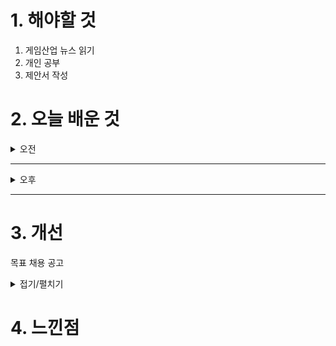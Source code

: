 
# 1. 해야할 것

1. 게임산업 뉴스 읽기 
2. 개인 공부  
3. 제안서 작성



# 2. 오늘 배운 것

<details>
<summary>오전</summary>

## 오늘의 뉴스
### [기사: 엘든링 밤의 통치자](https://www.gameinsight.co.kr/news/articleView.html?idxno=34293)
![image](https://github.com/user-attachments/assets/6dbd697a-2f58-42ed-b783-d5014de8a51a)
```
밤의 통치자
엘든링의 협동게임을 즐기는 수가 상상 이상으로 많다고 밝힌적이 있는 프롬소프트가
엘든링 협동 모드를 만들어서 출시한다.
약간 내가 받는 느낌은 다크앤다커를 소울식으로 해석한 느낌인데...
전투와 협동을 구현했다고하니 둘다 좋아하는 나는 너무 기대가 된다.
```
</details>

****

<details>
<summary>오후</summary>

## 오버킬 제안서 작성
![image](https://github.com/user-attachments/assets/73a5e0e5-ae1e-46e1-8026-f242866982e0)

![image](https://github.com/user-attachments/assets/c6a0c4c9-e535-4811-bee8-6661daf29563)

![image](https://github.com/user-attachments/assets/1745bda8-50d9-437f-bbc7-d8b7246200ed)

</details>

****


# 3. 개선
목표 채용 공고

<details>
<summary>접기/펼치기</summary>

![image](https://github.com/user-attachments/assets/20a1b919-21ee-4627-be48-4455dd8cccb3)

## 레벨 구상
[유튜브: 오버킬 시나리오 시연](https://www.youtube.com/watch?v=r1ylKBzTy9g)

[유튜브: 오버킬 정예 시연](https://www.youtube.com/watch?v=33MR3MifGbU)

[유튜브: 오버킬 플레이영상 30분](https://www.youtube.com/watch?v=X-tC_AWtGh0)

[나무위키: 오버킬](https://namu.wiki/w/%ED%94%84%EB%A1%9C%EC%A0%9D%ED%8A%B8%20%EC%98%A4%EB%B2%84%ED%82%AC)

[채용공고: 오버킬 레벨디자인](https://career.nexon.com/user/recruit/member/postDetail?joinCorp=NO&reNo=20250006&currentPage=0)


</details>



# 4. 느낀점

